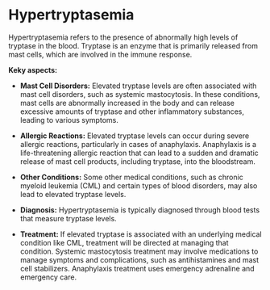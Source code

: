 # Hypertryptasemia

Hypertryptasemia refers to the presence of abnormally high levels of tryptase in the blood. Tryptase is an enzyme that is primarily released from mast cells, which are involved in the immune response.

**Keky aspects:**

* **Mast Cell Disorders:** Elevated tryptase levels are often associated with mast cell disorders, such as systemic mastocytosis. In these conditions, mast cells are abnormally increased in the body and can release excessive amounts of tryptase and other inflammatory substances, leading to various symptoms.

* **Allergic Reactions:** Elevated tryptase levels can occur during severe allergic reactions, particularly in cases of anaphylaxis. Anaphylaxis is a life-threatening allergic reaction that can lead to a sudden and dramatic release of mast cell products, including tryptase, into the bloodstream.

* **Other Conditions:** Some other medical conditions, such as chronic myeloid leukemia (CML) and certain types of blood disorders, may also lead to elevated tryptase levels.

* **Diagnosis:** Hypertryptasemia is typically diagnosed through blood tests that measure tryptase levels.

* **Treatment:** If elevated tryptase is associated with an underlying medical condition like CML, treatment will be directed at managing that condition. Systemic mastocytosis treatment may involve medications to manage symptoms and complications, such as antihistamines and mast cell stabilizers. Anaphylaxis treatment uses emergency adrenaline and emergency care.